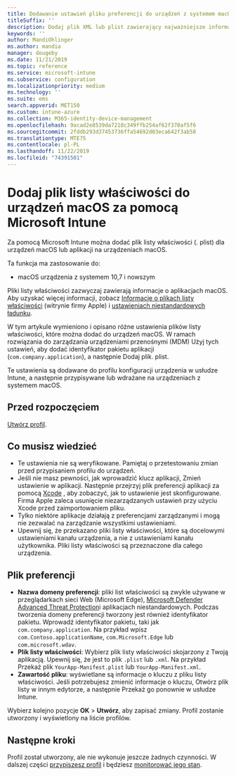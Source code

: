 ```yaml
---
title: Dodawanie ustawień pliku preferencji do urządzeń z systemem macOS w usłudze Microsoft Intune – Azure | Microsoft Docs
titleSuffix: ''
description: Dodaj plik XML lub plist zawierający najważniejsze informacje o aplikacji. Profil konfiguracji urządzenia pliku preferencji służy do zmieniania informacji o kluczach w pliku listy właściwości i przypisywania go do urządzeń z systemem macOS.
keywords: ''
author: MandiOhlinger
ms.author: mandia
manager: dougeby
ms.date: 11/21/2019
ms.topic: reference
ms.service: microsoft-intune
ms.subservice: configuration
ms.localizationpriority: medium
ms.technology: ''
ms.suite: ems
search.appverid: MET150
ms.custom: intune-azure
ms.collection: M365-identity-device-management
ms.openlocfilehash: 9acad2e8539da7210c349ffb254af62f370af5f6
ms.sourcegitcommit: 2fddb293d37453736ffa54692d03eca642f3ab58
ms.translationtype: MTE75
ms.contentlocale: pl-PL
ms.lasthandoff: 11/22/2019
ms.locfileid: "74391501"
---
```

# <a name="add-a-property-list-file-to-macos-devices-using-microsoft-intune"></a>Dodaj plik listy właściwości do urządzeń macOS za pomocą Microsoft Intune

Za pomocą Microsoft Intune można dodać plik listy właściwości (. plist) dla urządzeń macOS lub aplikacji na urządzeniach macOS.

Ta funkcja ma zastosowanie do:

- macOS urządzenia z systemem 10,7 i nowszym

Pliki listy właściwości zazwyczaj zawierają informacje o aplikacjach macOS. Aby uzyskać więcej informacji, zobacz [Informacje o plikach listy właściwości](https://developer.apple.com/library/archive/documentation/General/Reference/InfoPlistKeyReference/Articles/AboutInformationPropertyListFiles.html) (witrynie firmy Apple) i [ustawieniach niestandardowych ładunku](https://support.apple.com/guide/mdm/custom-mdm9abbdbe7/1/web/1).

W tym artykule wymieniono i opisano różne ustawienia plików listy właściwości, które można dodać do urządzeń macOS. W ramach rozwiązania do zarządzania urządzeniami przenośnymi (MDM) Użyj tych ustawień, aby dodać identyfikator pakietu aplikacji (`com.company.application`), a następnie Dodaj plik. plist.

Te ustawienia są dodawane do profilu konfiguracji urządzenia w usłudze Intune, a następnie przypisywane lub wdrażane na urządzeniach z systemem macOS.

## <a name="before-you-begin"></a>Przed rozpoczęciem

[Utwórz profil](device-profile-create.md).

## <a name="what-you-need-to-know"></a>Co musisz wiedzieć

- Te ustawienia nie są weryfikowane. Pamiętaj o przetestowaniu zmian przed przypisaniem profilu do urządzeń.
- Jeśli nie masz pewności, jak wprowadzić klucz aplikacji, Zmień ustawienie w aplikacji. Następnie przejrzyj plik preferencji aplikacji za pomocą [Xcode](https://developer.apple.com/xcode/) , aby zobaczyć, jak to ustawienie jest skonfigurowane. Firma Apple zaleca usunięcie niezarządzanych ustawień przy użyciu Xcode przed zaimportowaniem pliku.
- Tylko niektóre aplikacje działają z preferencjami zarządzanymi i mogą nie zezwalać na zarządzanie wszystkimi ustawieniami.
- Upewnij się, że przekazano pliki listy właściwości, które są docelowymi ustawieniami kanału urządzenia, a nie z ustawieniami kanału użytkownika. Pliki listy właściwości są przeznaczone dla całego urządzenia.

## <a name="preference-file"></a>Plik preferencji

- **Nazwa domeny preferencji**: pliki list właściwości są zwykle używane w przeglądarkach sieci Web (Microsoft Edge), [Microsoft Defender Advanced Threat Protection](https://docs.microsoft.com/windows/security/threat-protection/microsoft-defender-atp/microsoft-defender-atp-mac)i aplikacjach niestandardowych. Podczas tworzenia domeny preferencji tworzony jest również identyfikator pakietu. Wprowadź identyfikator pakietu, taki jak `com.company.application`. Na przykład wpisz `com.Contoso.applicationName`, `com.Microsoft.Edge` lub `com.microsoft.wdav`.
- **Plik listy właściwości**: Wybierz plik listy właściwości skojarzony z Twoją aplikacją. Upewnij się, że jest to plik `.plist` lub `.xml`. Na przykład Przekaż plik `YourApp-Manifest.plist` lub `YourApp-Manifest.xml`.
- **Zawartość pliku**: wyświetlane są informacje o kluczu z pliku listy właściwości. Jeśli potrzebujesz zmienić informacje o kluczu, Otwórz plik listy w innym edytorze, a następnie Przekaż go ponownie w usłudze Intune.

Wybierz kolejno pozycje **OK** > **Utwórz**, aby zapisać zmiany. Profil zostanie utworzony i wyświetlony na liście profilów.

## <a name="next-steps"></a>Następne kroki

Profil został utworzony, ale nie wykonuje jeszcze żadnych czynności. W dalszej części [przypiszesz profil](device-profile-assign.md) i będziesz [monitorować jego stan](device-profile-monitor.md).
